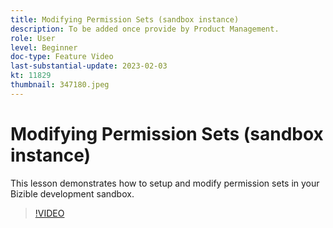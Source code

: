 ```yaml
---
title: Modifying Permission Sets (sandbox instance)
description: To be added once provide by Product Management.
role: User
level: Beginner
doc-type: Feature Video
last-substantial-update: 2023-02-03
kt: 11829
thumbnail: 347180.jpeg
---
```


# Modifying Permission Sets (sandbox instance)

This lesson demonstrates how to setup and modify permission sets in your Bizible development sandbox.

>[!VIDEO](https://video.tv.adobe.com/v/347180/?quality=12&learn=on)
